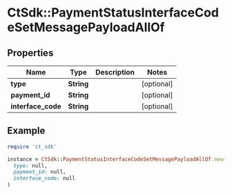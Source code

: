 # CtSdk::PaymentStatusInterfaceCodeSetMessagePayloadAllOf

## Properties

| Name | Type | Description | Notes |
| ---- | ---- | ----------- | ----- |
| **type** | **String** |  | [optional] |
| **payment_id** | **String** |  | [optional] |
| **interface_code** | **String** |  | [optional] |

## Example

```ruby
require 'ct_sdk'

instance = CtSdk::PaymentStatusInterfaceCodeSetMessagePayloadAllOf.new(
  type: null,
  payment_id: null,
  interface_code: null
)
```

